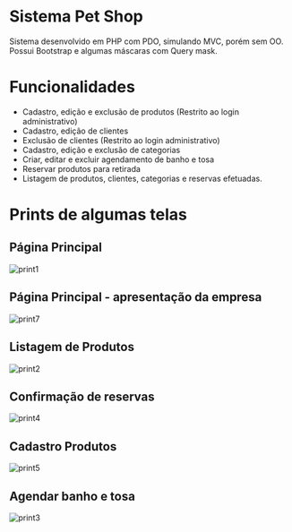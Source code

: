 # Sistema Pet Shop

Sistema desenvolvido em PHP com PDO, simulando MVC, porém sem OO.
Possui Bootstrap e algumas máscaras com Query mask.

# Funcionalidades 
- Cadastro, edição e exclusão de produtos (Restrito ao login administrativo)
- Cadastro, edição de clientes
- Exclusão de clientes (Restrito ao login administrativo)
- Cadastro, edição e exclusão de categorias
- Criar, editar e excluir agendamento de banho e tosa
- Reservar produtos para retirada
- Listagem de produtos, clientes, categorias e reservas efetuadas.

# Prints de algumas telas

## Página Principal
![print1](https://user-images.githubusercontent.com/36732444/49344470-b9d67b00-f65e-11e8-9d19-1bcd3a01160a.png)


## Página Principal - apresentação da empresa
![print7](https://user-images.githubusercontent.com/36732444/49344475-c65ad380-f65e-11e8-9d49-49e6bb57d60f.png)



## Listagem de Produtos
![print2](https://user-images.githubusercontent.com/36732444/49344483-eb4f4680-f65e-11e8-9a31-d1a39cf331de.png)


## Confirmação de reservas
![print4](https://user-images.githubusercontent.com/36732444/49344493-091cab80-f65f-11e8-9768-28e9ff92fd62.png)



## Cadastro Produtos
![print5](https://user-images.githubusercontent.com/36732444/49344505-4ed97400-f65f-11e8-825f-b7429c54c223.png)



## Agendar banho e tosa
![print3](https://user-images.githubusercontent.com/36732444/49344503-4123ee80-f65f-11e8-86d4-5eee94713a60.png)
